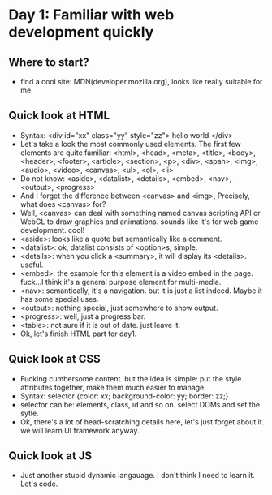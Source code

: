 # Day 1: Familiar with web development quickly

## Where to start?
 - find a cool site: MDN(developer.mozilla.org), looks like really suitable for me.

## Quick look at HTML
 - Syntax: \<div id="xx" class="yy" style="zz"\> hello world \</div\>
 - Let's take a look the most commonly used elements. The first few elements are quite familiar: \<html\>, \<head\>, \<meta\>, \<title\>, \<body\>, \<header\>, \<footer\>, \<article\>, \<section\>, \<p\>, \<div\>, \<span\>, \<img\>, \<audio\>, \<video\>, \<canvas\>, \<ul\>, \<ol\>, \<li\>
 - Do not know: \<aside\>, \<datalist\>, \<details\>, \<embed\>, \<nav\>, \<output\>, \<progress\>
  - And I forget the difference between \<canvas\> and \<img\>, Precisely, what does \<canvas\> for?
   - Well, \<canvas\> can deal with something named canvas scripting API or WebGL to draw graphics and animations. sounds like it's for web game development. cool!
  - \<aside\>: looks like a quote but semantically like a comment.
  - \<datalist\>: ok, datalist consists of \<option\>s, simple.
  - \<details\>: when you click a \<summary\>, it will display its \<details\>. useful.
  - \<embed\>: the example for this element is a video embed in the page. fuck...I think it's a general purpose element for multi-media.
  - \<nav\>: semantically, it's a navigation. but it is just a list indeed. Maybe it has some special uses.
  - \<output\>: nothing special, just somewhere to show output.
  - \<progress\>: well, just a progress bar.
 - \<table\>: not sure if it is out of date. just leave it.
 - Ok, let's finish HTML part for day1.

## Quick look at CSS
 - Fucking cumbersome content. but the idea is simple: put the style attributes together, make them much easier to manage.
 - Syntax: selector {color: xx; background-color: yy; border: zz;}
  - selector can be: elements, class, id and so on. select DOMs and set the sytle.
 - Ok, there's a lot of head-scratching details here, let's just forget about it. we will learn UI framework anyway.

## Quick look at JS
 - Just another stupid dynamic langauage. I don't think I need to learn it. Let's code.
